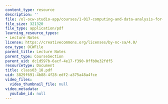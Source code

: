 ```yaml
---
content_type: resource
description: ''
file: /ol-ocw-studio-app/courses/1-017-computing-and-data-analysis-for-environmental-applications-fall-2003/3829f6914b884f28edf2a375a48a4fce_class03_18.pdf
file_size: 321320
file_type: application/pdf
learning_resource_types:
- Lecture Notes
license: https://creativecommons.org/licenses/by-nc-sa/4.0/
ocw_type: OCWFile
parent_title: Lecture Notes
parent_type: CourseSection
parent_uid: dc1d597b-6acf-4e17-f390-0ffb0e32fdf5
resourcetype: Document
title: class03_18.pdf
uid: 3829f691-4b88-4f28-edf2-a375a48a4fce
video_files:
  video_thumbnail_file: null
video_metadata:
  youtube_id: null
---
```

